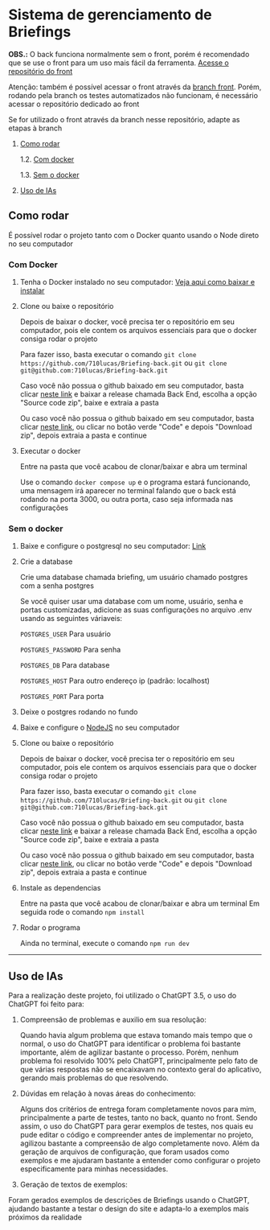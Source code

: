 # Sistema de gerenciamento de Briefings

**OBS.:** O back funciona normalmente sem o front, porém é recomendado que se use o front para um uso mais fácil da ferramenta. [Acesse o repositório do front](https://github.com/710lucas/Briefing-front)

Atenção: também é possível acessar o front através da [branch front](https://github.com/710lucas/Briefing-back/tree/front). Porém, rodando pela branch os testes automatizados não funcionam, é necessário acessar o repositório dedicado ao front

Se for utilizado o front através da branch nesse repositório, adapte as etapas à branch



1. [Como rodar](#como-rodar)
   
    1.2. [Com docker](#com-docker)

    1.3. [Sem o docker](#sem-o-docker)

2. [Uso de IAs](#uso-de-ias)

## Como rodar

É possível rodar o projeto tanto com o Docker quanto usando o Node direto no seu computador

### Com Docker

1. Tenha o Docker instalado no seu computador: [Veja aqui como baixar e instalar](https://www.docker.com/get-started/)
2. Clone ou baixe o repositório

    Depois de baixar o docker, você precisa ter o repositório em seu computador, pois ele contem os arquivos essenciais para que o docker consiga rodar o projeto

    Para fazer isso, basta executar o comando `git clone https://github.com/710lucas/Briefing-back.git` ou `git clone git@github.com:710lucas/Briefing-back.git`

    Caso você não possua o github baixado em seu computador, basta clicar [neste link](https://github.com/710lucas/Briefing-back/releases) e baixar a release chamada Back End, escolha a opção "Source code zip", baixe e extraia a pasta
   
    Ou caso você não possua o github baixado em seu computador, basta clicar [neste link](https://github.com/710lucas/Briefing-back/archive/refs/heads/main.zip), ou clicar no botão verde "Code" e depois "Download zip", depois extraia a pasta e continue

4. Executar o docker

    Entre na pasta que você acabou de clonar/baixar e abra um terminal

    Use o comando `docker compose up` e o programa estará funcionando, uma mensagem irá aparecer no terminal falando que o back está rodando na porta 3000, ou outra porta, caso seja informada nas configurações

### Sem o docker

1. Baixe e configure o postgresql no seu computador: [Link](https://www.postgresql.org/)

2. Crie a database

    Crie uma database chamada briefing, um usuário chamado postgres com a senha postgres
   
    Se você quiser usar uma database com um nome, usuário, senha e portas customizadas, adicione as suas configurações no arquivo .env usando as seguintes váriaveis:
   
    `POSTGRES_USER` Para usuário
   
    `POSTGRES_PASSWORD` Para senha
   
    `POSTGRES_DB` Para database
   
    `POSTGRES_HOST` Para outro endereço ip (padrão: localhost)
   
    `POSTGRES_PORT` Para porta

4. Deixe o postgres rodando no fundo
5. Baixe e configure o [NodeJS](https://nodejs.org/en) no seu computador
6. Clone ou baixe o repositório

    Depois de baixar o docker, você precisa ter o repositório em seu computador, pois ele contem os arquivos essenciais para que o docker consiga rodar o projeto

    Para fazer isso, basta executar o comando `git clone https://github.com/710lucas/Briefing-back.git` ou `git clone git@github.com:710lucas/Briefing-back.git`

    Caso você não possua o github baixado em seu computador, basta clicar [neste link](https://github.com/710lucas/Briefing-back/releases) e baixar a release chamada Back End, escolha a opção "Source code zip", baixe e extraia a pasta
   
    Ou caso você não possua o github baixado em seu computador, basta clicar [neste link](https://github.com/710lucas/Briefing-back/archive/refs/heads/main.zip), ou clicar no botão verde "Code" e depois "Download zip", depois extraia a pasta e continue

8. Instale as dependencias

    Entre na pasta que você acabou de clonar/baixar e abra um terminal
    Em seguida rode o comando `npm install`

9. Rodar o programa

   Ainda no terminal, execute o comando `npm run dev`

-----

## Uso de IAs

Para a realização deste projeto, foi utilizado o ChatGPT 3.5, o uso do ChatGPT foi feito para:

1. Compreensão de problemas e auxilio em sua resolução:

    Quando havia algum problema que estava tomando mais tempo que o normal, o uso do ChatGPT para identificar o problema foi bastante importante, além de agilizar bastante o processo. Porém, nenhum problema foi resolvido 100% pelo ChatGPT, principalmente pelo fato de que várias respostas não se encaixavam no contexto geral do aplicativo, gerando mais problemas do que resolvendo.

2. Dúvidas em relação à novas áreas do conhecimento:

   Alguns dos critérios de entrega foram completamente novos para mim, principalmente a parte de testes, tanto no back, quanto no front. Sendo assim, o uso do ChatGPT para gerar exemplos de testes, nos quais eu pude editar o código e compreender antes de implementar no projeto, agilizou bastante a compreensão de algo completamente novo. Além da geração de arquivos de configuração, que foram usados como exemplos e me ajudaram bastante a entender como configurar o projeto especificamente para minhas necessidades.

3. Geração de textos de exemplos:

  Foram gerados exemplos de descrições de Briefings usando o ChatGPT, ajudando bastante a testar o design do site e adapta-lo a exemplos mais próximos da realidade
